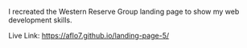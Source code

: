 I recreated the Western Reserve Group landing page to show my web development skills.

Live Link: https://aflo7.github.io/landing-page-5/ 

